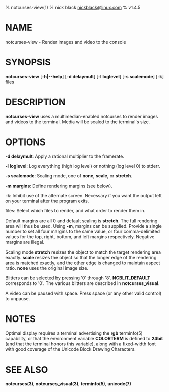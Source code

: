 % notcurses-view(1)
% nick black <nickblack@linux.com>
% v1.4.5

# NAME

notcurses-view - Render images and video to the console

# SYNOPSIS

**notcurses-view** [**-h|--help**] [**-d delaymult**] [**-l loglevel**] [**-s scalemode**] [**-k**] files

# DESCRIPTION

**notcurses-view** uses a multimedian-enabled notcurses to render images
and videos to the terminal. Media will be scaled to the terminal's size.

# OPTIONS

**-d delaymult**: Apply a rational multiplier to the framerate.

**-l loglevel**: Log everything (high log level) or nothing (log level 0) to stderr.

**-s scalemode**: Scaling mode, one of **none**, **scale**, or **stretch**.

**-m margins**: Define rendering margins (see below).

**-k**: Inhibit use of the alternate screen. Necessary if you want the output left on your terminal after the program exits.

files: Select which files to render, and what order to render them in.

Default margins are all 0 and default scaling is **stretch**. The full
rendering area will thus be used. Using **-m**, margins can be supplied.
Provide a single number to set all four margins to the same value, or four
comma-delimited values for the top, right, bottom, and left margins
respectively. Negative margins are illegal.

Scaling mode **stretch** resizes the object to match the target rendering
area exactly. **scale** resizes the object so that the longer edge of the
rendering area is matched exactly, and the other edge is changed to
maintain aspect ratio. **none** uses the original image size.

Blitters can be selected by pressing '0' through '8'. **NCBLIT_DEFAULT**
corresponds to '0'. The various blitters are described in
**notcurses_visual**.

A video can be paused with space. Press space (or any other valid control)
to unpause.

# NOTES

Optimal display requires a terminal advertising the **rgb** terminfo(5)
capability, or that the environment variable **COLORTERM** is defined to
**24bit** (and that the terminal honors this variable), along with a
fixed-width font with good coverage of the Unicode Block Drawing Characters.

# SEE ALSO

**notcurses(3)**,
**notcurses_visual(3)**,
**terminfo(5)**,
**unicode(7)**
